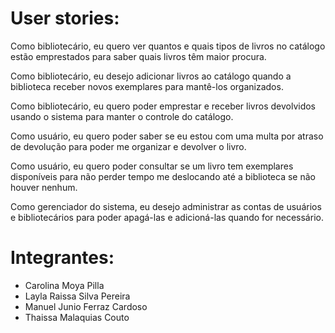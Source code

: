 # User stories:
Como bibliotecário, eu quero ver quantos e quais tipos de livros no catálogo estão emprestados para saber quais livros têm maior procura.

Como bibliotecário, eu desejo adicionar livros ao catálogo quando a biblioteca receber novos exemplares para mantê-los organizados.

Como bibliotecário, eu quero poder emprestar e receber livros devolvidos usando o sistema para manter o controle do catálogo.

Como usuário, eu quero poder saber se eu estou com uma multa por atraso de devolução para poder me organizar e devolver o livro.

Como usuário, eu quero poder consultar se um livro tem exemplares disponíveis para não perder tempo me deslocando até a biblioteca se não houver nenhum.

Como gerenciador do sistema, eu desejo administrar as contas de usuários e bibliotecários para poder apagá-las e adicioná-las quando for necessário.

# Integrantes:
- Carolina Moya Pilla
- Layla Raissa Silva Pereira
- Manuel Junio Ferraz Cardoso   
- Thaissa Malaquias Couto
